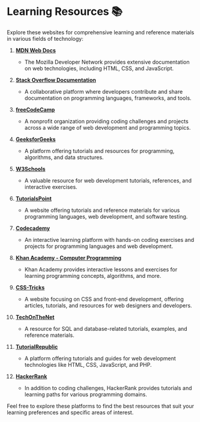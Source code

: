 # Learning Resources 📚

Explore these websites for comprehensive learning and reference materials in various fields of technology:

1. **[MDN Web Docs](https://developer.mozilla.org/)**

   - The Mozilla Developer Network provides extensive documentation on web technologies, including HTML, CSS, and JavaScript.

2. **[Stack Overflow Documentation](https://stackoverflow.com/documentation)**

   - A collaborative platform where developers contribute and share documentation on programming languages, frameworks, and tools.

3. **[freeCodeCamp](https://www.freecodecamp.org/)**

   - A nonprofit organization providing coding challenges and projects across a wide range of web development and programming topics.

4. **[GeeksforGeeks](https://www.geeksforgeeks.org/)**

   - A platform offering tutorials and resources for programming, algorithms, and data structures.

5. **[W3Schools](https://www.w3schools.com/)**

   - A valuable resource for web development tutorials, references, and interactive exercises.

6. **[TutorialsPoint](https://www.tutorialspoint.com/)**

   - A website offering tutorials and reference materials for various programming languages, web development, and software testing.

7. **[Codecademy](https://www.codecademy.com/)**

   - An interactive learning platform with hands-on coding exercises and projects for programming languages and web development.

8. **[Khan Academy - Computer Programming](https://www.khanacademy.org/computing)**

   - Khan Academy provides interactive lessons and exercises for learning programming concepts, algorithms, and more.

9. **[CSS-Tricks](https://css-tricks.com/)**

   - A website focusing on CSS and front-end development, offering articles, tutorials, and resources for web designers and developers.

10. **[TechOnTheNet](https://www.techonthenet.com/)**

    - A resource for SQL and database-related tutorials, examples, and reference materials.

11. **[TutorialRepublic](https://www.tutorialrepublic.com/)**

    - A platform offering tutorials and guides for web development technologies like HTML, CSS, JavaScript, and PHP.

12. **[HackerRank](https://www.hackerrank.com/domains/tutorials/10-days-of-javascript)**

    - In addition to coding challenges, HackerRank provides tutorials and learning paths for various programming domains.

Feel free to explore these platforms to find the best resources that suit your learning preferences and specific areas of interest.
